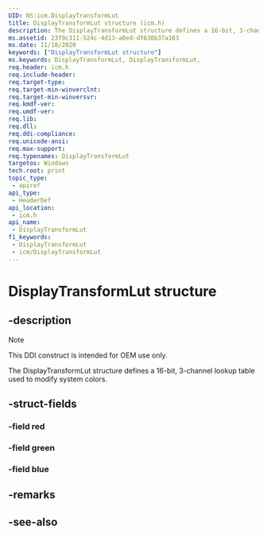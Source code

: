 ```yaml
---
UID: NS:icm.DisplayTransformLut
title: DisplayTransformLut structure (icm.h)
description: The DisplayTransformLut structure defines a 16-bit, 3-channel lookup table used to modify system colors.
ms.assetid: 23f9c311-524c-4d13-a0ed-df630b37a163
ms.date: 11/18/2020
keywords: ["DisplayTransformLut structure"]
ms.keywords: DisplayTransformLut, DisplayTransformLut,
req.header: icm.h
req.include-header: 
req.target-type: 
req.target-min-winverclnt: 
req.target-min-winversvr: 
req.kmdf-ver: 
req.umdf-ver: 
req.lib: 
req.dll: 
req.ddi-compliance: 
req.unicode-ansi: 
req.max-support: 
req.typenames: DisplayTransformLut
targetos: Windows
tech.root: print
topic_type:
 - apiref
api_type:
 - HeaderDef
api_location:
 - icm.h
api_name:
 - DisplayTransformLut
f1_keywords:
 - DisplayTransformLut
 - icm/DisplayTransformLut
---
```


# DisplayTransformLut structure

## -description

> [!NOTE]
> This DDI construct is intended for OEM use only.

The DisplayTransformLut structure defines a 16-bit, 3-channel lookup table used to modify system colors.

## -struct-fields

### -field red

### -field green

### -field blue

## -remarks

## -see-also
